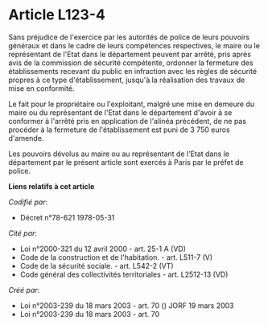# Article L123-4

Sans préjudice de l'exercice par les autorités de police de leurs pouvoirs généraux et dans le cadre de leurs compétences
respectives, le maire ou le représentant de l'Etat dans le département peuvent par arrêté, pris après avis de la commission
de sécurité compétente, ordonner la fermeture des établissements recevant du public en infraction avec les règles de sécurité
propres à ce type d'établissement, jusqu'à la réalisation des travaux de mise en conformité.

Le fait pour le propriétaire ou l'exploitant, malgré une mise en demeure du maire ou du représentant de l'Etat dans le
département d'avoir à se conformer à l'arrêté pris en application de l'alinéa précédent, de ne pas procéder à la fermeture de
l'établissement est puni de 3 750 euros d'amende.

Les pouvoirs dévolus au maire ou au représentant de l'Etat dans le département par le présent article sont exercés à Paris
par le préfet de police.

**Liens relatifs à cet article**

_Codifié par_:

  - Décret n°78-621 1978-05-31

_Cité par_:

  - Loi n°2000-321 du 12 avril 2000 - art. 25-1 A (VD)
  - Code de la construction et de l'habitation. - art. L511-7 (V)
  - Code de la sécurité sociale. - art. L542-2 (VT)
  - Code général des collectivités territoriales - art. L2512-13 (VD)

_Créé par_:

  - Loi n°2003-239 du 18 mars 2003 - art. 70 () JORF 19 mars 2003
  - Loi n°2003-239 du 18 mars 2003 - art. 70
